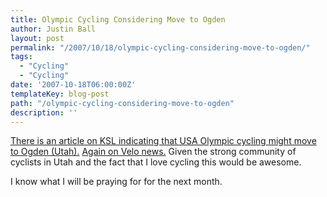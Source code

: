```yaml
---
title: Olympic Cycling Considering Move to Ogden
author: Justin Ball
layout: post
permalink: "/2007/10/18/olympic-cycling-considering-move-to-ogden/"
tags:
  - "Cycling"
  - "Cycling"
date: '2007-10-18T06:00:00Z'
templateKey: blog-post
path: "/olympic-cycling-considering-move-to-ogden"
description: ''
---
```


[There is an article on KSL indicating that USA Olympic cycling might move to Ogden (Utah).][1] [Again on Velo news.][2] Given the strong community of cyclists in Utah and the fact that I love cycling this would be awesome.

 [1]: http://www.ksl.com/?nid=148&sid=1994785
 [2]: http://www.velonews.com/news/fea/13531.0.html

I know what I will be praying for for the next month.
